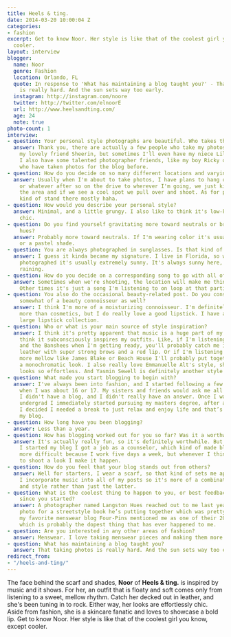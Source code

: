 ```yaml
---
title: Heels & ting.
date: 2014-03-20 10:00:04 Z
categories:
- fashion
excerpt: Get to know Noor. Her style is like that of the coolest girl you know, except
  cooler.
layout: interview
blogger:
  name: Noor
  genre: Fashion
  location: Orlando, FL
  quote: In response to 'What has maintaining a blog taught you?' - That taking photos
    is really hard. And the sun sets way too early.
  instagram: http://instagram.com/noore
  twitter: http://twitter.com/elnoorE
  url: http://www.heelsandting.com/
  age: 24
  note: true
photo-count: 1
interview:
- question: Your personal style photographs are beautiful. Who takes them?
  answer: Thank you, there are actually a few people who take my photos. It's mainly
    my lovely friend Sheerin, but sometimes I'll even have my niece Lilly take them.
    I also have some talented photographer friends, like my boy Ricky or my girl Raqeebah
    who have taken photos for the blog before.
- question: How do you decide on so many different locations and varying poses?
  answer: Usually when I'm about to take photos, I have plans to hang out with friends
    or whatever after so on the drive to wherever I'm going, we just kinda check out
    the area and if we see a cool spot we pull over and shoot. As for poses, I just
    kind of stand there mostly haha.
- question: How would you describe your personal style?
  answer: Minimal, and a little grungy. I also like to think it's low-key Parisian
    chic.
- question: Do you find yourself gravitating more toward neutrals or bright, bold
    hues?
  answer: Probably more toward neutrals. If I'm wearing color it's usually very muted
    or a pastel shade.
- question: You are always photographed in sunglasses. Is that kind of your signature?
  answer: I guess it kinda became my signature. I live in Florida, so when I'm being
    photographed it's usually extremely sunny. It's always sunny here, even when it's
    raining.
- question: How do you decide on a corresponding song to go with all of your posts?
  answer: Sometimes when we're shooting, the location will make me think of a song.
    Other times it's just a song I'm listening to on loop at that particular time.
- question: You also do the occasional beauty-related post. Do you consider yourself
    somewhat of a beauty connoisseur as well?
  answer: I think I'm more of a moisturizing connoisseur. I'm definitely into skincare
    more than cosmetics, but I do really love a good lipstick. I have an embarrassingly
    large lipstick collection.
- question: Who or what is your main source of style inspiration?
  answer: I think it's pretty apparent that music is a huge part of my life, and I
    think it subconsciously inspires my outfits. Like, if I'm listening to Siouxsie
    and the Banshees when I'm getting ready, you'll probably catch me in a lot of
    leather with super strong brows and a red lip. Or if I'm listening to something
    more mellow like James Blake or Beach House I'll probably put together more of
    a monochromatic look. I also really love Emmanuelle Alt's style, she just always
    looks so effortless. And Yasmin Sewell is definitely another style inspirations.
- question: What made you start blogging to begin with?
  answer: I've always been into fashion, and I started following a few fashion blogs
    when I was about 16 or 17. My sisters and friends would ask me all the time why
    I didn't have a blog, and I didn't really have an answer. Once I was done with
    undergrad I immediately started pursuing my masters degree, after a couple semesters
    I decided I needed a break to just relax and enjoy life and that’s when I started
    my blog.
- question: How long have you been blogging?
  answer: Less than a year.
- question: How has blogging worked out for you so far? Was it a worthwhile endeavor?
  answer: It's actually really fun, so it's definitely worthwhile. But shortly after
    I started my blog I got a job as a counselor, which kind of made blogging a little
    more difficult because I work five days a week, but whenever I think I have time
    to shoot a look I make it happen.
- question: How do you feel that your blog stands out from others?
  answer: Well for starters, I wear a scarf, so that kind of sets me apart. Also,
    I incorporate music into all of my posts so it's more of a combination of music
    and style rather than just the latter.
- question: What is the coolest thing to happen to you, or best feedback you’ve gotten
    since you started?
  answer: A photographer named Langston Hues reached out to me last year to take my
    photo for a streetstyle book he’s putting together which was pretty cool. And
    my favorite menswear blog Four-Pins mentioned me as one of their 20 muses of 2013
    which is probably the dopest thing that has ever happened to me.
- question: Are you interested in any other areas of fashion?
  answer: Menswear. I love taking menswear pieces and making them more feminine.
- question: What has maintaining a blog taught you?
  answer: That taking photos is really hard. And the sun sets way too early.
redirect_from:
- "/heels-and-ting/"
---
```


The face behind the scarf and shades, **Noor** of **Heels & ting.** is inspired by music and it shows. For her, an outfit that is floaty and soft comes only from listening to a sweet, mellow rhythm. Catch her decked out in leather, and she's been tuning in to rock. Either way, her looks are effortlessly chic. Aside from fashion, she is a skincare fanatic and loves to showcase a bold lip. Get to know Noor. Her style is like that of the coolest girl you know, except cooler.